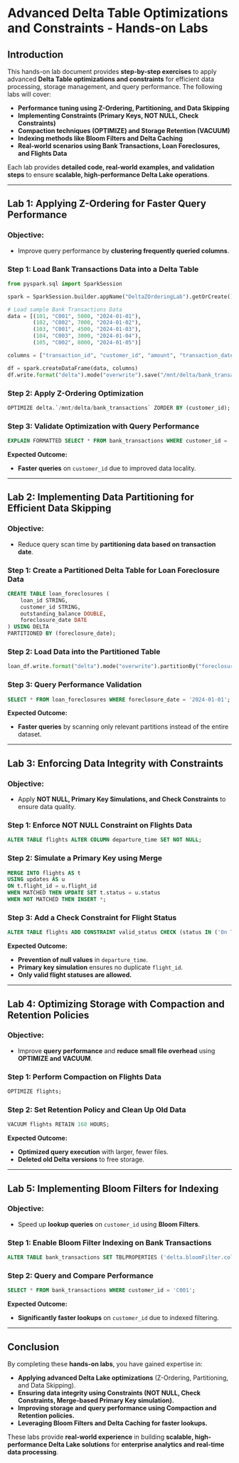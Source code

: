 # **Advanced Delta Table Optimizations and Constraints - Hands-on Labs**

## **Introduction**
This hands-on lab document provides **step-by-step exercises** to apply advanced **Delta Table optimizations and constraints** for efficient data processing, storage management, and query performance. The following labs will cover:

- **Performance tuning using Z-Ordering, Partitioning, and Data Skipping**
- **Implementing Constraints (Primary Keys, NOT NULL, Check Constraints)**
- **Compaction techniques (OPTIMIZE) and Storage Retention (VACUUM)**
- **Indexing methods like Bloom Filters and Delta Caching**
- **Real-world scenarios using Bank Transactions, Loan Foreclosures, and Flights Data**

Each lab provides **detailed code, real-world examples, and validation steps** to ensure **scalable, high-performance Delta Lake operations**.

---

## **Lab 1: Applying Z-Ordering for Faster Query Performance**
### **Objective:**
- Improve query performance by **clustering frequently queried columns**.

### **Step 1: Load Bank Transactions Data into a Delta Table**
```python
from pyspark.sql import SparkSession

spark = SparkSession.builder.appName("DeltaZOrderingLab").getOrCreate()

# Load sample Bank Transactions Data
data = [(101, "C001", 5000, "2024-01-01"),
        (102, "C002", 7000, "2024-01-02"),
        (103, "C001", 4500, "2024-01-03"),
        (104, "C003", 3000, "2024-01-04"),
        (105, "C002", 8000, "2024-01-05")]

columns = ["transaction_id", "customer_id", "amount", "transaction_date"]

df = spark.createDataFrame(data, columns)
df.write.format("delta").mode("overwrite").save("/mnt/delta/bank_transactions")
```

### **Step 2: Apply Z-Ordering Optimization**
```sql
OPTIMIZE delta.`/mnt/delta/bank_transactions` ZORDER BY (customer_id);
```

### **Step 3: Validate Optimization with Query Performance**
```sql
EXPLAIN FORMATTED SELECT * FROM bank_transactions WHERE customer_id = 'C001';
```

**Expected Outcome:**
- **Faster queries** on `customer_id` due to improved data locality.

---

## **Lab 2: Implementing Data Partitioning for Efficient Data Skipping**
### **Objective:**
- Reduce query scan time by **partitioning data based on transaction date**.

### **Step 1: Create a Partitioned Delta Table for Loan Foreclosure Data**
```sql
CREATE TABLE loan_foreclosures (
    loan_id STRING,
    customer_id STRING,
    outstanding_balance DOUBLE,
    foreclosure_date DATE
) USING DELTA
PARTITIONED BY (foreclosure_date);
```

### **Step 2: Load Data into the Partitioned Table**
```python
loan_df.write.format("delta").mode("overwrite").partitionBy("foreclosure_date").save("/mnt/delta/loan_foreclosures")
```

### **Step 3: Query Performance Validation**
```sql
SELECT * FROM loan_foreclosures WHERE foreclosure_date = '2024-01-01';
```

**Expected Outcome:**
- **Faster queries** by scanning only relevant partitions instead of the entire dataset.

---

## **Lab 3: Enforcing Data Integrity with Constraints**
### **Objective:**
- Apply **NOT NULL, Primary Key Simulations, and Check Constraints** to ensure data quality.

### **Step 1: Enforce NOT NULL Constraint on Flights Data**
```sql
ALTER TABLE flights ALTER COLUMN departure_time SET NOT NULL;
```

### **Step 2: Simulate a Primary Key using Merge**
```sql
MERGE INTO flights AS t
USING updates AS u
ON t.flight_id = u.flight_id
WHEN MATCHED THEN UPDATE SET t.status = u.status
WHEN NOT MATCHED THEN INSERT *;
```

### **Step 3: Add a Check Constraint for Flight Status**
```sql
ALTER TABLE flights ADD CONSTRAINT valid_status CHECK (status IN ('On Time', 'Delayed', 'Cancelled'));
```

**Expected Outcome:**
- **Prevention of null values** in `departure_time`.
- **Primary key simulation** ensures no duplicate `flight_id`.
- **Only valid flight statuses are allowed.**

---

## **Lab 4: Optimizing Storage with Compaction and Retention Policies**
### **Objective:**
- Improve **query performance** and **reduce small file overhead** using **OPTIMIZE and VACUUM**.

### **Step 1: Perform Compaction on Flights Data**
```sql
OPTIMIZE flights;
```

### **Step 2: Set Retention Policy and Clean Up Old Data**
```sql
VACUUM flights RETAIN 168 HOURS;
```

**Expected Outcome:**
- **Optimized query execution** with larger, fewer files.
- **Deleted old Delta versions** to free storage.

---

## **Lab 5: Implementing Bloom Filters for Indexing**
### **Objective:**
- Speed up **lookup queries** on `customer_id` using **Bloom Filters**.

### **Step 1: Enable Bloom Filter Indexing on Bank Transactions**
```sql
ALTER TABLE bank_transactions SET TBLPROPERTIES ('delta.bloomFilter.columns' = 'customer_id');
```

### **Step 2: Query and Compare Performance**
```sql
SELECT * FROM bank_transactions WHERE customer_id = 'C001';
```

**Expected Outcome:**
- **Significantly faster lookups** on `customer_id` due to indexed filtering.

---

## **Conclusion**
By completing these **hands-on labs**, you have gained expertise in:
- **Applying advanced Delta Lake optimizations** (Z-Ordering, Partitioning, and Data Skipping).
- **Ensuring data integrity using Constraints (NOT NULL, Check Constraints, Merge-based Primary Key simulation).**
- **Improving storage and query performance using Compaction and Retention policies.**
- **Leveraging Bloom Filters and Delta Caching for faster lookups.**

These labs provide **real-world experience** in building **scalable, high-performance Delta Lake solutions** for **enterprise analytics and real-time data processing**.


